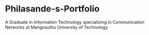 # Philasande-s-Portfolio
A Graduate in Information Technology specializing in Communication Networks at Mangosuthu University of Technology.
